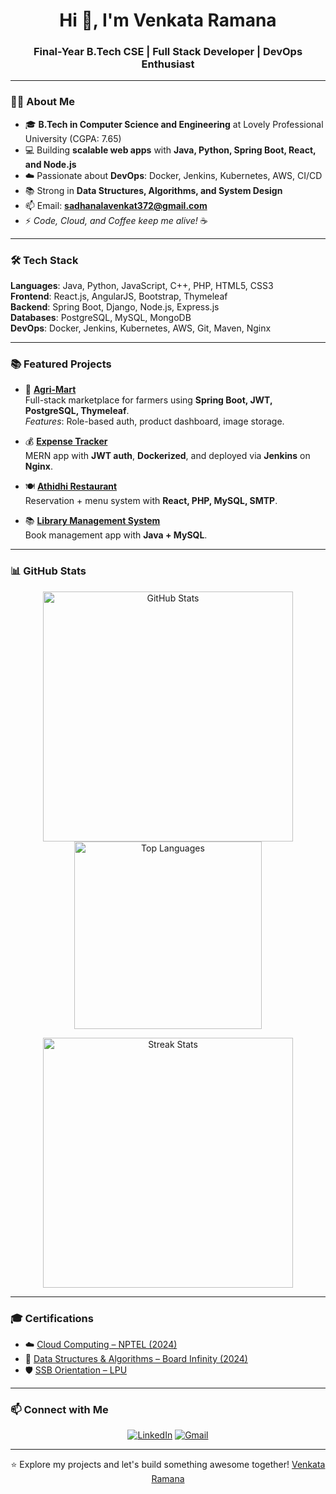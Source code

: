 
<h1 align="center">Hi 👋, I'm Venkata Ramana</h1>
<h3 align="center">Final-Year B.Tech CSE | Full Stack Developer | DevOps Enthusiast</h3>

---

### 👨‍💻 About Me  
- 🎓 **B.Tech in Computer Science and Engineering** at Lovely Professional University (CGPA: 7.65)  
- 💻 Building **scalable web apps** with **Java, Python, Spring Boot, React, and Node.js**  
- ☁️ Passionate about **DevOps**: Docker, Jenkins, Kubernetes, AWS, CI/CD  
- 📚 Strong in **Data Structures, Algorithms, and System Design**  
- 📫 Email: **sadhanalavenkat372@gmail.com**  
- ⚡ *Code, Cloud, and Coffee keep me alive!* ☕  

---

### 🛠️ Tech Stack  
**Languages**: Java, Python, JavaScript, C++, PHP, HTML5, CSS3  
**Frontend**: React.js, AngularJS, Bootstrap, Thymeleaf  
**Backend**: Spring Boot, Django, Node.js, Express.js  
**Databases**: PostgreSQL, MySQL, MongoDB  
**DevOps**: Docker, Jenkins, Kubernetes, AWS, Git, Maven, Nginx  

---

### 📚 Featured Projects  
- 🌾 **[Agri-Mart](https://github.com/Ramana372/Agri-Mart)**  
  Full-stack marketplace for farmers using **Spring Boot, JWT, PostgreSQL, Thymeleaf**.  
  *Features*: Role-based auth, product dashboard, image storage.  

- 💰 **[Expense Tracker](https://github.com/Ramana372/finance-tracker)**  
  MERN app with **JWT auth**, **Dockerized**, and deployed via **Jenkins** on **Nginx**.  

- 🍽️ **[Athidhi Restaurant](https://github.com/venkat2k3/athidhi_restaurant)**  
  Reservation + menu system with **React, PHP, MySQL, SMTP**.  

- 📚 **[Library Management System](https://github.com/Ramana372/Library-Management-System)**  
  Book management app with **Java + MySQL**.  

---

### 📊 GitHub Stats  
<p align="center">
  <img src="https://github-readme-stats.vercel.app/api?username=Ramana372&show_icons=true&theme=radical" alt="GitHub Stats" width="400" />
  <img src="https://github-readme-stats.vercel.app/api/top-langs/?username=Ramana372&layout=compact&theme=radical" alt="Top Languages" width="300" />
</p>
<p align="center">
  <img src="https://streak-stats.demolab.com?user=Ramana372&theme=radical" alt="Streak Stats" width="400" />
</p>

---

### 🎓 Certifications  
- ☁️ [Cloud Computing – NPTEL (2024)](https://archive.nptel.ac.in/content/noc/NOC24/SEM2/Ecertificates/106/noc24-cs118/Course/NPTEL24CS118S95690029204382812.pdf)  
- 🧠 [Data Structures & Algorithms – Board Infinity (2024)](https://drive.google.com/file/d/11tQ-EDCSbWvH-dmYE82WeHq8Vuyjk_NQ/view)  
- 🛡️ [SSB Orientation – LPU](https://drive.google.com/file/d/1tG4kusICVrPxadgRKwUCZujI8A1FYiAH/view)  

---

### 📫 Connect with Me  
<p align="center">
  <a href="https://www.linkedin.com/in/venkat-sadhanala"><img src="https://img.shields.io/badge/LinkedIn-blue?logo=linkedin&logoColor=white&style=flat" alt="LinkedIn"></a>
  <a href="mailto:sadhanalavenkat372@gmail.com"><img src="https://img.shields.io/badge/Gmail-D14836?logo=gmail&logoColor=white&style=flat" alt="Gmail"></a>
</p>

---

<p align="center">
  ⭐ Explore my projects and let's build something awesome together!  
  <a href="https://github.com/Ramana372">Venkata Ramana</a>
</p>

